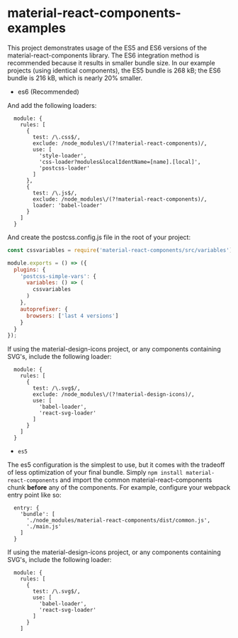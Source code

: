 material-react-components-examples
==================================

This project demonstrates usage of the ES5 and ES6 versions of the material-react-components library. The ES6 integration method is recommended because it results in smaller bundle size. In our example projects (using identical components), the ES5 bundle is 268 kB; the ES6 bundle is 216 kB, which is nearly 20% smaller.

- es6 (Recommended)

And add the following loaders:

```
  module: {
    rules: [
      {
        test: /\.css$/,
        exclude: /node_modules\/(?!material-react-components)/,
        use: [
          'style-loader',
          'css-loader?modules&localIdentName=[name].[local]',
          'postcss-loader'
        ]
      },
      {
        test: /\.js$/,
        exclude: /node_modules\/(?!material-react-components)/,
        loader: 'babel-loader'
      }
    ]
  }
```

And create the postcss.config.js file in the root of your project:

```jsx
const cssvariables = require('material-react-components/src/variables');

module.exports = () => ({
  plugins: {
    'postcss-simple-vars': {
      variables: () => (
        cssvariables
      )
    },
    autoprefixer: {
      browsers: ['last 4 versions']
    }
  }
});
```

If using the material-design-icons project, or any components containing SVG's, include the following loader:

```
  module: {
    rules: [
      {
        test: /\.svg$/,
        exclude: /node_modules\/(?!material-design-icons)/,
        use: [
          'babel-loader',
          'react-svg-loader'
        ]
      }
    ]
  }
```


- `es5`

The es5 configuration is the simplest to use, but it comes with the tradeoff of less optimization of your final bundle. Simply `npm install material-react-components` and import the common material-react-components chunk **before** any of the components. For example, configure your webpack entry point like so:

```
  entry: {
    'bundle': [
      './node_modules/material-react-components/dist/common.js',
      './main.js'
    ]
  }
```

If using the material-design-icons project, or any components containing SVG's, include the following loader:

```
  module: {
    rules: [
      {
        test: /\.svg$/,
        use: [
          'babel-loader',
          'react-svg-loader'
        ]
      }
    ]
```

